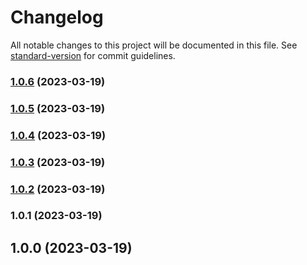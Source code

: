 # Changelog

All notable changes to this project will be documented in this file. See [standard-version](https://github.com/conventional-changelog/standard-version) for commit guidelines.

### [1.0.6](https://github.com/taylorn16/fp-toolkit/compare/v1.0.5...v1.0.6) (2023-03-19)

### [1.0.5](https://github.com/taylorn16/fp-toolkit/compare/v1.0.4...v1.0.5) (2023-03-19)

### [1.0.4](https://github.com/taylorn16/fp-toolkit/compare/v1.0.3...v1.0.4) (2023-03-19)

### [1.0.3](https://github.com/taylorn16/fp-toolkit/compare/v1.0.2...v1.0.3) (2023-03-19)

### [1.0.2](https://github.com/taylorn16/fp-toolkit/compare/v1.0.1...v1.0.2) (2023-03-19)

### 1.0.1 (2023-03-19)

## 1.0.0 (2023-03-19)
